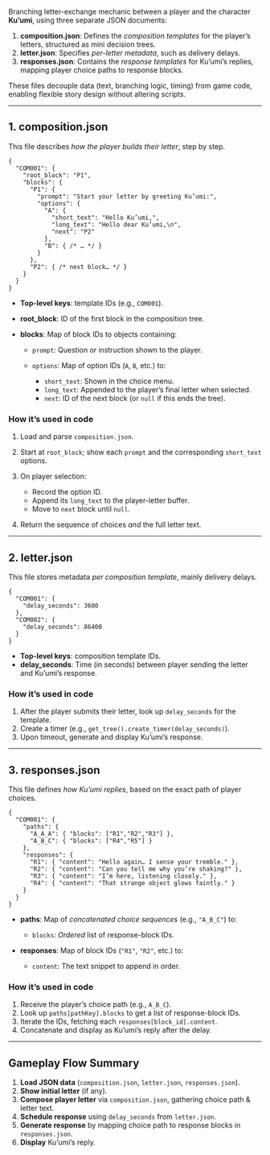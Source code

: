 Branching letter-exchange mechanic between a player and the character **Ku’umi**, using three separate JSON documents:

1. **composition.json**: Defines the *composition templates* for the player’s letters, structured as mini decision trees.
2. **letter.json**: Specifies *per-letter metadata*, such as delivery delays.
3. **responses.json**: Contains the *response templates* for Ku’umi’s replies, mapping player choice paths to response blocks.

These files decouple data (text, branching logic, timing) from game code, enabling flexible story design without altering scripts.

---

## 1. composition.json

This file describes *how the player builds their letter*, step by step.

```jsonc
{
  "COM001": {
	"root_block": "P1",
	"blocks": {
	  "P1": {
		"prompt": "Start your letter by greeting Ku’umi:",
		"options": {
		  "A": {
			"short_text": "Hello Ku’umi,",
			"long_text": "Hello dear Ku’umi,\n",
			"next": "P2"
		  },
		  "B": { /* … */ }
		}
	  },
	  "P2": { /* next block… */ }
	}
  }
}
```

* **Top-level keys**: template IDs (e.g., `COM001`).
* **root\_block**: ID of the first block in the composition tree.
* **blocks**: Map of block IDs to objects containing:

  * `prompt`: Question or instruction shown to the player.
  * `options`: Map of option IDs (`A`, `B`, etc.) to:

	* `short_text`: Shown in the choice menu.
	* `long_text`: Appended to the player’s final letter when selected.
	* `next`: ID of the next block (or `null` if this ends the tree).

### How it’s used in code

1. Load and parse `composition.json`.
2. Start at `root_block`; show each `prompt` and the corresponding `short_text` options.
3. On player selection:

   * Record the option ID.
   * Append its `long_text` to the player-letter buffer.
   * Move to `next` block until `null`.
4. Return the sequence of choices *and* the full letter text.

---

## 2. letter.json

This file stores metadata *per composition template*, mainly delivery delays.

```jsonc
{
  "COM001": {
	"delay_seconds": 3600
  },
  "COM002": {
	"delay_seconds": 86400
  }
}
```

* **Top-level keys**: composition template IDs.
* **delay\_seconds**: Time (in seconds) between player sending the letter and Ku’umi’s response.

### How it’s used in code

1. After the player submits their letter, look up `delay_seconds` for the template.
2. Create a timer (e.g., `get_tree().create_timer(delay_seconds)`).
3. Upon timeout, generate and display Ku’umi’s response.

---

## 3. responses.json

This file defines *how Ku’umi replies*, based on the exact path of player choices.

```jsonc
{
  "COM001": {
	"paths": {
	  "A_A_A": { "blocks": ["R1","R2","R3"] },
	  "A_B_C": { "blocks": ["R4","R5"] }
	},
	"responses": {
	  "R1": { "content": "Hello again… I sense your tremble." },
	  "R2": { "content": "Can you tell me why you’re shaking?" },
	  "R3": { "content": "I’m here, listening closely." },
	  "R4": { "content": "That strange object glows faintly." }
	}
  }
}
```

* **paths**: Map of *concatenated choice sequences* (e.g., `"A_B_C"`) to:

  * `blocks`: *Ordered* list of response-block IDs.
* **responses**: Map of block IDs (`"R1"`, `"R2"`, etc.) to:

  * `content`: The text snippet to append in order.

### How it’s used in code

1. Receive the player’s choice path (e.g., `A_B_C`).
2. Look up `paths[pathKey].blocks` to get a list of response-block IDs.
3. Iterate the IDs, fetching each `responses[block_id].content`.
4. Concatenate and display as Ku’umi’s reply after the delay.

---

## Gameplay Flow Summary

1. **Load JSON data** (`composition.json`, `letter.json`, `responses.json`).
2. **Show initial letter** (if any).
3. **Compose player letter** via `composition.json`, gathering choice path & letter text.
4. **Schedule response** using `delay_seconds` from `letter.json`.
5. **Generate response** by mapping choice path to response blocks in `responses.json`.
6. **Display** Ku’umi’s reply.
